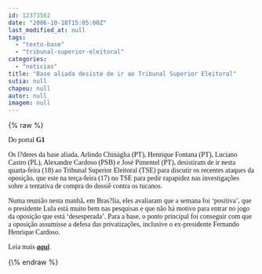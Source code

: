 ```yaml
---
id: 12373562
date: "2006-10-18T15:05:00Z"
last_modified_at: null
tags:
  - "texto-base"
  - "tribunal-superior-eleitoral"
categories:
  - "noticias"
title: "Base aliada desiste de ir ao Tribunal Superior Eleitoral"
sutia: null
chapeu: null
autor: null
imagem: null
---
```

{\% raw %}
<p><P><FONT face=Verdana>Do portal <STRONG>G1</STRONG></FONT></P></p>
<p><P><FONT face=Verdana>Os l?deres da base aliada, Arlindo Chináglia (PT), Henrique Fontana (PT), Luciano Castro (PL), Alexandre Cardoso (PSB) e José Pimentel (PT), desistiram de ir nesta quarta-feira (18) ao Tribunal Superior Eleitoral (TSE) para discutir os recentes ataques da oposição, que este na terça-feira (17) no TSE para pedir rapapidez nas investigações sobre a tentativa de compra do dossiê contra os tucanos. </FONT></P></p>
<p><P><FONT face=Verdana>Numa reunião nesta manhã, em Bras?lia, eles avaliaram que a semana foi ‘positiva’, que o presidente Lula está muito bem nas pesquisas e que não há motivo para entrar no jogo da oposição que está ‘desesperada’. Para a base, o ponto principal foi conseguir com que a oposição assumisse a defesa das privatizações, inclusive o ex-presidente Fernando Henrique Cardoso.</FONT></P><FONT face=Verdana></p>
<p><P>Leia mais <STRONG><EM><A href=\"https://g1.globo.com/Noticias/Politica/0,,AA1315552-5601,00.html\" target=_blank>aqui</A></EM></STRONG>.</P></FONT> </p>
{\% endraw %}